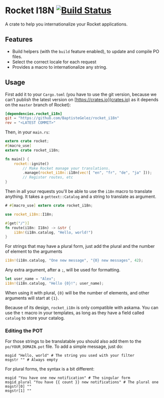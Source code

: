 # Rocket I18N [![Build Status](https://travis-ci.org/BaptisteGelez/rocket_i18n.svg?branch=master)](https://travis-ci.org/BaptisteGelez/rocket_i18n)

A crate to help you internationalize your Rocket applications.

## Features

- Build helpers (with the `build` feature enabled), to update and compile PO files.
- Select the correct locale for each request
- Provides a macro to internationalize any string.

## Usage

First add it to your `Cargo.toml` (you have to use the git version, because we can't publish the latest version on [https://crates.io](crates.io) as it depends on the `master` branch of Rocket):

```toml
[dependencies.rocket_i18n]
git = "https://github.com/BaptisteGelez/rocket_i18n"
rev = "<LATEST COMMIT>"
```

Then, in your `main.rs`:

```rust
extern crate rocket;
#[macro_use]
extern crate rocket_i18n;

fn main() {
    rocket::ignite()
        // Make Rocket manage your translations.
        .manage(rocket_i18n::i18n(vec![ "en", "fr", "de", "ja" ]));
        // Register routes, etc
}
```

Then in all your requests you'll be able to use the `i18n` macro to translate anything.
It takes a `gettext::Catalog` and a string to translate as argument.

```rust
# #[macro_use] extern crate rocket_i18n;

use rocket_i18n::I18n;

#[get("/")]
fn route(i18n: I18n) -> &str {
    i18n!(i18n.catalog, "Hello, world!")
}
```

For strings that may have a plural form, just add the plural and the number of element to the
arguments

```rust
i18n!(i18n.catalog, "One new message", "{0} new messages", 42);
```

Any extra argument, after a `;`, will be used for formatting.

```rust
let user_name = "Alex";
i18n!(i18n.catalog, "Hello {0}!"; user_name);
```

When using it with plural, `{0}` will be the number of elements, and other arguments will start
at `{1}`.

Because of its design, `rocket_i18n` is only compatible with askama. You can use
the `t` macro in your templates, as long as they have a field called `catalog` to
store your catalog.

### Editing the POT

For those strings to be translatable you should also add them to the `po/YOUR_DOMAIN.pot` file. To add a simple message, just do:

```po
msgid "Hello, world" # The string you used with your filter
msgstr "" # Always empty
```

For plural forms, the syntax is a bit different:

```po
msgid "You have one new notification" # The singular form
msgid_plural "You have {{ count }} new notifications" # The plural one
msgstr[0] ""
msgstr[1] ""
```
